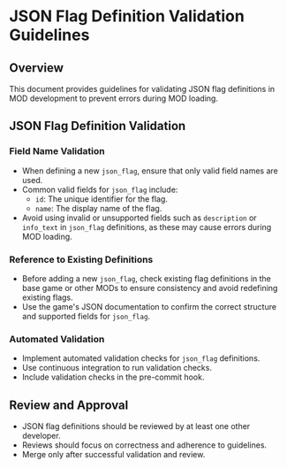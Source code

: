 # JSON Flag Definition Validation Guidelines

## Overview

This document provides guidelines for validating JSON flag definitions in MOD development to prevent errors during MOD loading.

## JSON Flag Definition Validation

### Field Name Validation

- When defining a new `json_flag`, ensure that only valid field names are used.
- Common valid fields for `json_flag` include:
  - `id`: The unique identifier for the flag.
  - `name`: The display name of the flag.
- Avoid using invalid or unsupported fields such as `description` or `info_text` in `json_flag` definitions, as these may cause errors during MOD loading.

### Reference to Existing Definitions

- Before adding a new `json_flag`, check existing flag definitions in the base game or other MODs to ensure consistency and avoid redefining existing flags.
- Use the game's JSON documentation to confirm the correct structure and supported fields for `json_flag`.

### Automated Validation

- Implement automated validation checks for `json_flag` definitions.
- Use continuous integration to run validation checks.
- Include validation checks in the pre-commit hook.

## Review and Approval

- JSON flag definitions should be reviewed by at least one other developer.
- Reviews should focus on correctness and adherence to guidelines.
- Merge only after successful validation and review.